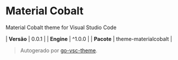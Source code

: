 # Material Cobalt

Material Cobalt theme for Visual Studio Code

| **Versão** | 0.0.1 |
| **Engine** | ^1.0.0 |
| **Pacote** | theme-materialcobalt |

> Autogerado por [go-vsc-theme](https://github.com/natalbu/go-vsc-theme).
